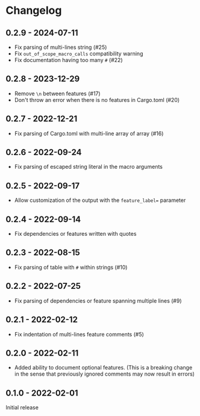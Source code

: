 # Changelog

## 0.2.9 - 2024-07-11

* Fix parsing of multi-lines string (#25)
* Fix `out_of_scope_macro_calls` compatibility warning
* Fix documentation having too many `#` (#22)

## 0.2.8 - 2023-12-29

* Remove `\n` between features (#17)
* Don't throw an error when there is no features in Cargo.toml (#20)

## 0.2.7 - 2022-12-21

* Fix parsing of Cargo.toml with multi-line array of array (#16)

## 0.2.6 - 2022-09-24

* Fix parsing of escaped string literal in the macro arguments

## 0.2.5 - 2022-09-17

* Allow customization of the output with the `feature_label=` parameter

## 0.2.4 - 2022-09-14

* Fix dependencies or features written with quotes

## 0.2.3 - 2022-08-15

* Fix parsing of table with `#` within strings (#10)

## 0.2.2 - 2022-07-25

* Fix parsing of dependencies or feature spanning multiple lines (#9)

## 0.2.1 - 2022-02-12

* Fix indentation of multi-lines feature comments (#5)

## 0.2.0 - 2022-02-11

* Added ability to document optional features. (This is a breaking change in the
  sense that previously ignored comments may now result in errors)

## 0.1.0 - 2022-02-01

Initial release

